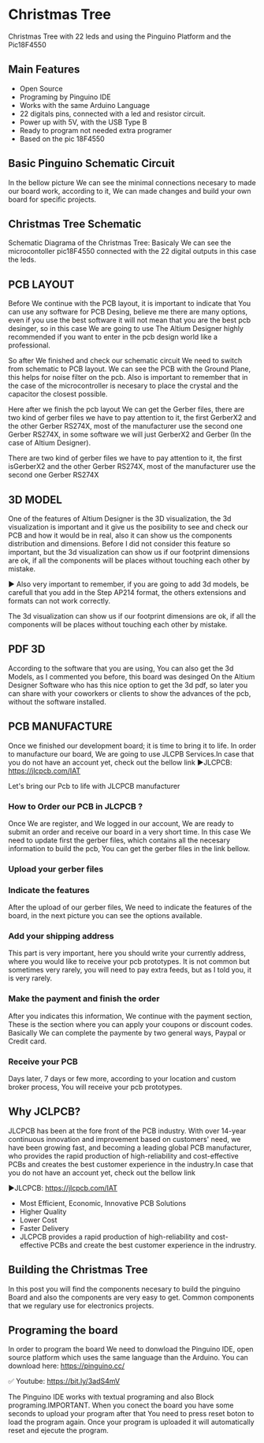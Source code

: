# Christmas Tree
Christmas Tree with 22 leds and using the Pinguino Platform and the Pic18F4550

## Main Features
- Open Source
- Programing by Pinguino IDE
- Works with the same Arduino Language
- 22 digitals pins, connected with a led and resistor circuit.
- Power up with 5V, with the USB Type B
- Ready to program not needed extra programer
- Based on the pic 18F4550

## Basic Pinguino Schematic Circuit
In the bellow picture We can see the minimal connections necesary to made our board work, according to it, We can made changes and build your own board for specific projects.

## Christmas Tree Schematic
Schematic Diagrama of the Christmas Tree:
Basicaly We can see the microcontoller pic18F4550 connected with the 22 digital outputs in this case the leds.

## PCB LAYOUT
Before We continue with the PCB layout, it is important to indicate that You can use any software for PCB Desing, believe me there are many options, even if you use the best software it will not mean that you are the best pcb desinger, so in this case We are going to use The Altium Designer highly recommended if you want to enter in the pcb design world like a professional.

So after We finished and check our schematic circuit We need to switch from schematic to PCB layout. We can see the PCB with the Ground Plane, this helps for noise filter on the pcb. Also is important to remember that in the case of the microcontroller is necesary to place the crystal and the capacitor the closest possible.

Here after we finish the pcb layout We can get the Gerber files, there are two kind of gerber files we have to pay attention to it, the first GerberX2 and the other Gerber RS274X, most of the manufacturer use the second one Gerber RS274X, in some software we will just GerberX2 and Gerber (In the case of Altium Designer).

There are two kind of gerber files we have to pay attention to it, the first isGerberX2 and the other Gerber RS274X, most of the manufacturer use the second one Gerber RS274X

## 3D MODEL
One of the features of Altium Designer is the 3D visualization, the 3d visualization is important and it give us the posibility to see and check our PCB and how it would be in real, also it can show us the components distribution and dimensions. Before I did not consider this feature so important, but the 3d visualization can show us if our footprint dimensions are ok, if all the components will be places without touching each other by mistake.

► Also very important to remember, if you are going to add 3d models, be carefull that you add in the Step AP214 format, the others extensions and formats can not work correctly.

The 3d visualization can show us if our footprint dimensions are ok, if all the components will be places without touching each other by mistake.

## PDF 3D
According to the software that you are using, You can also get the 3d Models, as I commented you before, this board was desinged On the Altium Designer Software who has this nice option to get the 3d pdf, so later you can share with your coworkers or clients to show the advances of the pcb, without the software installed.

## PCB MANUFACTURE
Once we finished our development board; it is time to bring it to life. In order to manufacture our board, We are going to use JLCPB Services.In case that you do not have an account yet, check out the bellow link
►JLCPCB: https://jlcpcb.com/IAT

Let's bring our Pcb to life with JLCPCB manufacturer

### How to Order our PCB in JLCPCB ?
Once We are register, and We logged in our account, We are ready to submit an order and receive our board in a very short time. In this case We need to update first the gerber files, which contains all the necesary information to build the pcb, You can get the gerber files in the link bellow.

### Upload your gerber files

### Indicate the features
After the upload of our gerber files, We need to indicate the features of the board, in the next picture you can see the options available.

### Add your shipping address
This part is very important, here you should write your currently address, where you would like to receive your pcb prototypes. It is not common but sometimes very rarely, you will need to pay extra feeds, but as I told you, it is very rarely.

### Make the payment and finish the order
After you indicates this information, We continue with the payment section, These is the section where you can apply your coupons or discount codes. Basically We can complete the paymente by two general ways, Paypal or Credit card.

### Receive your PCB
Days later, 7 days or few more, according to your location and custom broker process, You will receive your pcb prototypes.

## Why JCLPCB?
JLCPCB has been at the fore front of the PCB industry. With over 14-year continuous innovation and improvement based on customers' need, we have been growing fast, and becoming a leading global PCB manufacturer, who provides the rapid production of high-reliability and cost-effective PCBs and creates the best customer experience in the industry.In case that you do not have an account yet, check out the bellow link

►JLCPCB: https://jlcpcb.com/IAT

- Most Efficient, Economic, Innovative PCB Solutions
- Higher Quality
- Lower Cost
- Faster Delivery
- JLCPCB provides a rapid production of high-reliability and cost-effective PCBs and create the best customer experience in the indrustry.

## Building the Christmas Tree
In this post you will find the components necesary to build the pinguino Board and also the components are very easy to get. Common components that we regulary use for electronics projects.

## Programing the board
In order to program the board We need to donwload the Pinguino IDE, open source platform which uses the same language than the Arduino. You can download here: https://pinguino.cc/

✅ Youtube: https://bit.ly/3adS4mV

The Pinguino IDE works with textual programing and also Block programing.IMPORTANT. When you conect the board you have some seconds to upload your program after that You need to press reset boton to load the program again. Once your program is uploaded it will automatically reset and ejecute the program.
